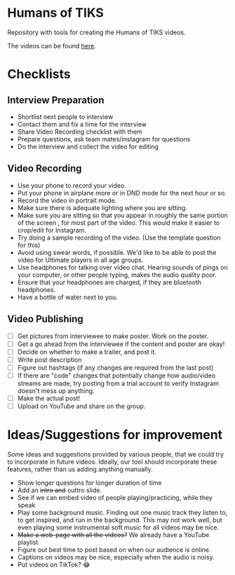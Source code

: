 # Humans of TIKS

Repository with tools for creating the Humans of TIKS videos.

The videos can be found [here](https://www.youtube.com/playlist?list=PLo98-81j1ocKx7DsxOYNavJx9vmcL0oWx).

# Checklists

## Interview Preparation

-   Shortlist next people to interview
-   Contact them and fix a time for the interview
-   Share Video Recording checklist with them
-   Prepare questions, ask team mates/instagram for questions
-   Do the interview and collect the video for editing

## Video Recording

-   Use your phone to record your video.
-   Put your phone in airplane more or in DND mode for the next hour or so.
-   Record the video in portrait mode.
-   Make sure there is adequate lighting where you are sitting.
-   Make sure you are sitting so that you appear in roughly the same portion of
    the screen , for most part of the video. This would make it easier to
    crop/edit for Instagram.
-   Try doing a sample recording of the video. (Use the template question for
    this)
-   Avoid using swear words, if possible. We'd like to be able to post the video
    for Ultimate players in all age groups.
-   Use headphones for talking over video chat. Hearing sounds of pings on your
    computer, or other people typing, makes the audio quality poor.
-   Ensure that your headphones are charged, if they are bluetooth headphones.
-   Have a bottle of water next to you.

## Video Publishing

-   [ ] Get pictures from interviewee to make poster. Work on the poster.
-   [ ] Get a go ahead from the interviewee if the content and poster are okay!
-   [ ] Decide on whether to make a trailer, and post it.
-   [ ] Write post description
-   [ ] Figure out hashtags (if any changes are required from the last post)
-   [ ] If there are "code" changes that potentially change how audio/video
        streams are made, try posting from a trial account to verify Instagram
        doesn't mess up anything.
-   [ ] Make the actual post!
-   [ ] Upload on YouTube and share on the group.

# Ideas/Suggestions for improvement

Some ideas and suggestions provided by various people, that we could try to
incorporate in future videos. Ideally, our tool should incorporate these
features, rather than us adding anything manually.

-   Show longer questions for longer duration of time
-   Add an ~~intro and~~ outtro slide.
-   See if we can embed video of people playing/practicing, while they speak
-   Play some background music. Finding out one music track they listen to, to
    get inspired, and run in the background. This may not work well, but even
    playing some instrumental soft music for all videos may be nice.
-   ~~Make a web-page with all the videos?~~ We already have a YouTube playlist
-   Figure out best time to post based on when our audience is online.
-   Captions on videos may be nice, especially when the audio is noisy.
-   Put videos on TikTok? 😂
